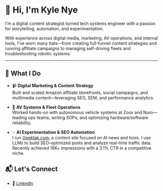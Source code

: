 # 👋 Hi, I'm Kyle Nye

I'm a digital content strategist turned tech systems engineer with a passion for storytelling, automation, and experimentation.

With experience across digital media, marketing, AV operations, and internal tools, I've worn many hats—from creating full-funnel content strategies and running affiliate campaigns to managing self-driving fleets and troubleshooting robotic systems.

---

## 🔧 What I Do

- 📹 **Digital Marketing & Content Strategy**  
  Built and scaled Amazon affiliate storefronts, social campaigns, and multimedia content—leveraging SEO, SEM, and performance analytics.

- 🤖 **AV Systems & Fleet Operations**  
  Worked hands-on with autonomous vehicle systems at Zoox and Nuro—leading ops teams, writing SOPs, and optimizing hardware/software reliability.

- 💡 **AI Experimentation & SEO Automation**  
  I run [Geektak.com](https://geektak.com), a content site focused on AI news and tools. I use LLMs to build SEO-optimized posts and analyze real-time traffic data. Recently achieved 16K+ impressions with a 3.1% CTR in a competitive niche.

## 📬 Let's Connect
 
- 🔗 [LinkedIn](https://www.linkedin.com/in/kylejnye/)
